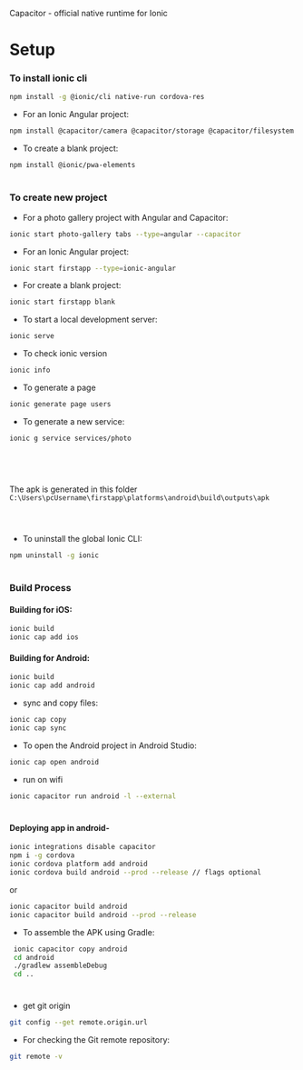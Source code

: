 Capacitor - official native runtime for Ionic
# Setup
### To install ionic cli
```sh
npm install -g @ionic/cli native-run cordova-res
````
- For an Ionic Angular project:
```sh
npm install @capacitor/camera @capacitor/storage @capacitor/filesystem
```
- To create a blank project:
```sh
npm install @ionic/pwa-elements
```
#
### To create new project 
- For a photo gallery project with Angular and Capacitor:
```sh
ionic start photo-gallery tabs --type=angular --capacitor
```
- For an Ionic Angular project:
```sh
ionic start firstapp --type=ionic-angular
```
- For create a blank project:
```sh
ionic start firstapp blank
```
- To start a local development server:
```sh
ionic serve
```

- To check ionic version
```sh
ionic info
```

- To generate a page
```sh
ionic generate page users
```
- To generate a new service:
```sh
ionic g service services/photo
```


#
<br><br>
The apk is generated in this folder `C:\Users\pcUsername\firstapp\platforms\android\build\outputs\apk`
<br><br>
#

- To uninstall the global Ionic CLI:
```sh
npm uninstall -g ionic
```

#
### Build Process 
#### Building for iOS:
```sh
ionic build
ionic cap add ios
````
#### Building for Android:
```sh
ionic build
ionic cap add android
```
- sync and copy files:
```sh
ionic cap copy
ionic cap sync
```

- To open the Android project in Android Studio:
```sh
ionic cap open android
```

- run on wifi
```sh
ionic capacitor run android -l --external
```
#
#### Deploying app in android-
```sh
ionic integrations disable capacitor
npm i -g cordova
ionic cordova platform add android
ionic cordova build android --prod --release // flags optional
```
or
```sh
ionic capacitor build android
ionic capacitor build android --prod --release
```
- To assemble the APK using Gradle:
````sh
 ionic capacitor copy android 
 cd android 
 ./gradlew assembleDebug 
 cd ..
````


#
- get git origin
````sh
git config --get remote.origin.url
````

- For checking the Git remote repository:
````sh
git remote -v
````
